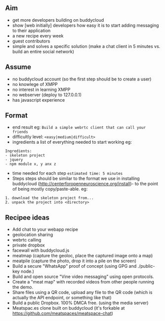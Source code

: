 Aim
---

- get more developers building on buddycloud
- show [web initially] developers how easy it is to start adding messaging to their application
- a new recipe every week
- guest contributors
- simple and solves a specific solution (make a chat client in 5 minutes vs. build an entire social network)

Assume
------
- no buddycloud account (so the first step should be to create a user)
- no knowlege of XMPP
- no interest in learning XMPP
- no webserver (deploy to 127.0.0.1)
- has javascript experience

Format
------

- end result eg:
`Build a simple webrtc client that can call your friends`
- difficultly level:
`<easy|medium|difficult>`
- ingredients
a list of everything needed to start working eg:
```
Ingredients:
- skeleton project
- jquery
- npm module x, y anx z
```
- time needed for each step
```estimated time: 5 minutes```
- Steps
steps should be similar to the format we use in installing buddycloud (http://centerforopenneuroscience.org/install)- to the point of being mostly copy/paste-able.
eg:
```
1. download the skeleton project from...
2. unpack the project into <directory>
```

Recipee ideas
-------------

- Add chat to your webapp recipe
- geolocation sharing
- webrtc calling
- private dropbox
- facewall with buddycloud.js
- meatmap (capture the geoloc, place the captured image onto a map)
- meatpile (capture the photo, drop it into a pile on the screen)
- Build a secure "WhatsApp" proof of concept (using GPG and ./public-key node.)
- Build and open source "Vine video messaging" using open protocols.
- Create a "meat map" with recorded videos from other people running the demo.
- Share files using a QR code, upload any file to the QR code (which is actually the API endpoint, or something like that) 
- Build a public Dropbox. 100% DMCA free. (using the media server)
- Meatspac.es clone built on buddycloud (it's forkable at https://github.com/meatspaces/meatspace-chat)
